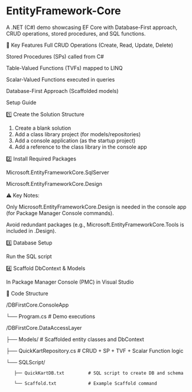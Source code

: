 # EntityFramework-Core
A .NET (C#) demo showcasing EF Core with Database-First approach, CRUD operations, stored procedures, and SQL functions.  


🌟 Key Features
 Full CRUD Operations (Create, Read, Update, Delete)  
 
 Stored Procedures (SPs) called from C#  
 
 Table-Valued Functions (TVFs) mapped to LINQ  
 
 Scalar-Valued Functions executed in queries  
 
 Database-First Approach (Scaffolded models)  
 

Setup Guide  

1️⃣ Create the Solution Structure  

1. Create a blank solution  
2. Add a class library project (for models/repositories)
3. Add a console application (as the startup project)
4. Add a reference to the class library in the console app  

2️⃣ Install Required Packages

  Microsoft.EntityFrameworkCore.SqlServer  
  
  Microsoft.EntityFrameworkCore.Design  
  
  ⚠️ Key Notes:  
  
  Only Microsoft.EntityFrameworkCore.Design is needed in the console app (for Package Manager Console commands).  
  
  Avoid redundant packages (e.g., Microsoft.EntityFrameworkCore.Tools is included in .Design).  
  
3️⃣ Database Setup  

  Run the SQL script   
  
4️⃣ Scaffold DbContext & Models  

  In Package Manager Console (PMC) in Visual Studio  
  

📂 Code Structure  

/DBFirstCore.ConsoleApp  

  └── Program.cs                   # Demo executions  
  

/DBFirstCore.DataAccessLayer  

  ├── Models/                      # Scaffolded entity classes and DbContext  
  
  ├── QuickKartRepository.cs       # CRUD + SP + TVF + Scalar Function logic  
  
  └── SQLScript/  
  
       ├── QuickKartDB.txt         # SQL script to create DB and schema  
       
       └── Scaffold.txt            # Example Scaffold command

 
